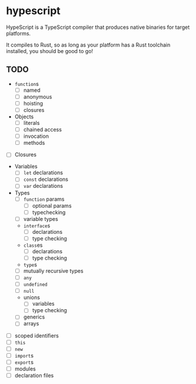 # hypescript

HypeScript is a TypeScript compiler that produces native binaries for target platforms.

It compiles to Rust, so as long as your platform has a Rust toolchain installed, you should be good to go!

## TODO

- `function`s
    - [ ] named
    - [ ] anonymous
    - [ ] hoisting
    - [ ] closures
- Objects
    - [ ] literals
    - [ ] chained access
    - [ ] invocation
    - [ ] methods
- [ ] Closures
- Variables
    - [ ] `let` declarations
    - [ ] `const` declarations
    - [ ] `var` declarations
- Types
    - [ ] `function` params
        - [ ] optional params
        - [ ] typechecking
    - [ ] variable types
    - `interface`s
        - [ ] declarations
        - [ ] type checking
    - `class`es
        - [ ] declarations
        - [ ] type checking
    - `type`s
    - [ ] mutually recursive types
    - [ ] `any`
    - [ ] `undefined`
    - [ ] `null`
    - unions
        - [ ] variables
        - [ ] type checking
    - [ ] generics
    - [ ] arrays
- [ ] scoped identifiers
- [ ] `this`
- [ ] `new`
- [ ] `import`s
- [ ] `export`s
- [ ] modules
- [ ] declaration files